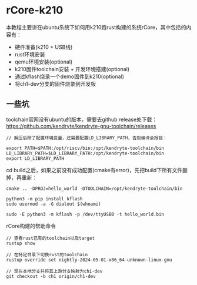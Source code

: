 # rCore-k210

本教程主要讲在ubuntu系统下如何用k210跑rust构建的系统rCore，其中包括的内容有：

* 硬件准备(k210 + USB线)
* rust环境安装
* qemu环境安装(optional)
* k210固件toolchain安装 + 开发环境搭建(optional)
* 通过kflash烧录一个demo固件到k210(optional)
* 将ch1-dev分支的固件烧录到开发板



## 一些坑

toolchain官网没有ubuntu的版本，需要去github release处下载：
https://github.com/kendryte/kendryte-gnu-toolchain/releases

```shell
// 解压后除了配置环境变量，还需要配置LD_LIBRARY_PATH，否则编译会报错：

export PATH=$PATH:/opt/riscv/bin:/opt/kendryte-toolchain/bin
LD_LIBRARY_PATH=$LD_LIBRARY_PATH:/opt/kendryte-toolchain/bin
export LD_LIBRARY_PATH

```



cd build之后，如果之前没有成功配置(cmake有error)，先把build下所有文件删掉，再重新：

```shell
cmake .. -DPROJ=hello_world -DTOOLCHAIN=/opt/kendryte-toolchain/bin

python3 -m pip install kflash
sudo usermod -a -G dialout $(whoami)

sudo -E python3 -m kflash -p /dev/ttyUSB0 -t hello_world.bin

```



rCore构建的帮助命令

```shell
// 查看rust已有的toolchain以及target
rustup show

// 在特定目录下切换rust的toolchain
rustup override set nightly-2024-05-01-x86_64-unknown-linux-gnu

// 现在本地分支并将其上游分支映射为chi-dev
git checkout -b ch1 origin/ch1-dev
```


